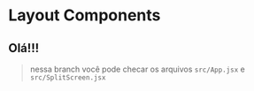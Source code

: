 # Layout Components

## Olá!!! 

> nessa branch você pode checar os arquivos `src/App.jsx` e `src/SplitScreen.jsx`

